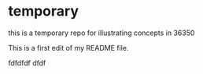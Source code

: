 # temporary
this is a temporary repo for illustrating concepts in 36350 

This is a first edit of my README file. 

fdfdfdf
dfdf 
